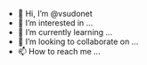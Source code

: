 - 👋 Hi, I’m @vsudonet
- 👀 I’m interested in ...
- 🌱 I’m currently learning ...
- 💞️ I’m looking to collaborate on ...
- 📫 How to reach me ...

<!---
vsudonet/vsudonet is a ✨ special ✨ repository because its `README.md` (this file) appears on your GitHub profile.
You can click the Preview link to take a look at your changes.
--->

